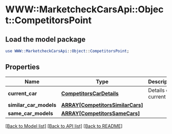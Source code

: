 # WWW::MarketcheckCarsApi::Object::CompetitorsPoint

## Load the model package
```perl
use WWW::MarketcheckCarsApi::Object::CompetitorsPoint;
```

## Properties
Name | Type | Description | Notes
------------ | ------------- | ------------- | -------------
**current_car** | [**CompetitorsCarDetails**](CompetitorsCarDetails.md) | Details of current car | [optional] 
**similar_car_models** | [**ARRAY[CompetitorsSimilarCars]**](CompetitorsSimilarCars.md) |  | [optional] 
**same_car_models** | [**ARRAY[CompetitorsSameCars]**](CompetitorsSameCars.md) |  | [optional] 

[[Back to Model list]](../README.md#documentation-for-models) [[Back to API list]](../README.md#documentation-for-api-endpoints) [[Back to README]](../README.md)


